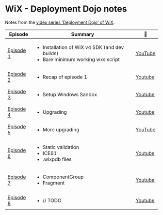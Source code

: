 # WiX - Deployment Dojo notes

Notes from the [video series 'Deployment Dojo' of WiX](https://www.youtube.com/watch?v=-Y7dOtciOJw&list=PLDlzbQXIs18slmqmdlS10_de_Cps-QRg6).

| Episode                    | Summary                                                                                               | :movie_camera:                                         |
| -------------------------- | ----------------------------------------------------------------------------------------------------- | ------------------------------------------------------ |
| [Episode 1](ep1/README.md) | <ul><li>Installation of WiX v4 SDK (and dev builds)</li><li>Bare minimum working wxs script</li></ul> | [YouTube](https://www.youtube.com/watch?v=-Y7dOtciOJw) |
| [Episode 2](ep2/README.md) | <ul><li>Recap of episode 1</li></ul>                                                                  | [Youtube](https://www.youtube.com/watch?v=Q5uHgUdqAeY) |
| [Episode 3](ep3/README.md) | <ul><li>Setup Windows Sandox</li></ul>                                                                | [Youtube](https://www.youtube.com/watch?v=mn3pA4ABNtQ) |
| [Episode 4](ep4/README.md) | <ul><li>Upgrading</li></ul>                                                                           | [Youtube](https://www.youtube.com/watch?v=IXc6_i0Pm4E) |
| [Episode 5](ep5/README.md) | <ul><li>More upgrading</li></ul>                                                                      | [YouTube](https://www.youtube.com/watch?v=s1ZdtkD5lZg) |
| [Episode 6](ep6/README.md) | <ul><li>Static validation</li><li>ICE61</li><li>.wixpdb files</li></ul>                               | [Youtube](https://www.youtube.com/watch?v=vqiEVfeDjpw) |
| [Episode 7](ep7/README.md) | <ul><li>ComponentGroup</li><li>Fragment</li></ul>                                                     | [Youtube](https://www.youtube.com/watch?v=ga9M4m6MtSU) |
| [Episode 8](ep8/README.md) | <ul><li>// TODO</li></ul>                                                                             | [Youtube](https://www.youtube.com/watch?v=_DCFgd9u8EI) |
